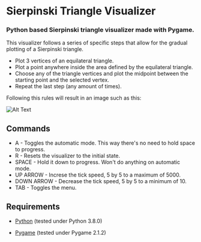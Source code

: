 # Sierpinski Triangle Visualizer
### Python based Sierpinski triangle visualizer made with Pygame.

This visualizer follows a series of specific steps that allow for the gradual plotting of a Sierpinski triangle.
- Plot 3 vertices of an equilateral triangle.
- Plot a point anywhere inside the area defined by the equilateral triangle.
- Choose any of the triangle vertices and plot the midpoint between the starting point and the selected vertex.
- Repeat the last step (any amount of times).

Following this rules will result in an image such as this:


![Alt Text](https://i.imgur.com/rTNzFul.gif)


## Commands

- A - Toggles the automatic mode. This way there's no need to hold space to progress.
- R - Resets the visualizer to the initial state.
- SPACE - Hold it down to progress. Won't do anything on automatic mode.
- UP ARROW - Increse the tick speed, 5 by 5 to a maximum of 5000. 
- DOWN ARROW - Decrease the tick speed, 5 by 5 to a minimum of 10.
- TAB - Toggles the menu.


## Requirements

- [Python] (tested under Python 3.8.0)
- [Pygame] (tested under Pygame 2.1.2)

   [Python]: <https://www.python.org>
   [Pygame]: <https://www.pygame.org/wiki/GettingStarted>

